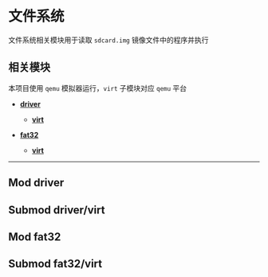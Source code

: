 # 文件系统

文件系统相关模块用于读取 `sdcard.img` 镜像文件中的程序并执行

## 相关模块

本项目使用 `qemu` 模拟器运行，`virt` 子模块对应 `qemu` 平台

- [**driver**](#mod-driver)

  - [**virt**](#submod-drivervirt)

- [**fat32**](#submod-fat32virt)

  - [**virt**](#submod-fat32virt)

---

## Mod driver

## Submod driver/virt

## Mod fat32

## Submod fat32/virt